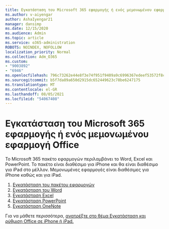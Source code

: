 ```yaml
---
title: Εγκατάσταση του Microsoft 365 εφαρμογής ή ενός μεμονωμένου εφαρμογή Office
ms.author: v-aiyengar
author: AshaIyengar21
manager: dansimp
ms.date: 12/15/2020
ms.audience: Admin
ms.topic: article
ms.service: o365-administration
ROBOTS: NOINDEX, NOFOLLOW
localization_priority: Normal
ms.collection: Adm_O365
ms.custom:
- "9003892"
- "6946"
ms.openlocfilehash: 796c73262e44e8f3e74f951f9409a9c6996367edeef53572f8caf6bbb56adf47
ms.sourcegitcommit: b5f7da89a650d2915dc652449623c78be6247175
ms.translationtype: MT
ms.contentlocale: el-GR
ms.lasthandoff: 08/05/2021
ms.locfileid: "54067408"
---
```

# <a name="install-the-microsoft-365-app-bundle-or-an-individual-office-app"></a>Εγκατάσταση του Microsoft 365 εφαρμογής ή ενός μεμονωμένου εφαρμογή Office

Το Microsoft 365 πακέτο εφαρμογών περιλαμβάνει το Word, Excel και PowerPoint. Το πακέτο είναι διαθέσιμο για iPhone και θα είναι διαθέσιμο για iPad στο μέλλον. Μεμονωμένες εφαρμογές είναι διαθέσιμες για iPhone καθώς και για iPad.

1. [Εγκατάσταση του πακέτου εφαρμογών](https://go.microsoft.com/fwlink/?linkid=2136762)
1. [Εγκατάσταση του Word](https://go.microsoft.com/fwlink/?linkid=2136974)
1. [Εγκατάσταση Excel](https://go.microsoft.com/fwlink/?linkid=2136975)
1. [Εγκατάσταση PowerPoint](https://go.microsoft.com/fwlink/?linkid=2136882)
1. [Εγκατάσταση OneNote](https://go.microsoft.com/fwlink/?linkid=2136883)

Για να μάθετε περισσότερα, [ανατρέξτε στο θέμα Εγκατάσταση και ρύθμιση Office σε iPhone ή iPad.](https://go.microsoft.com/fwlink/?linkid=2135560)
